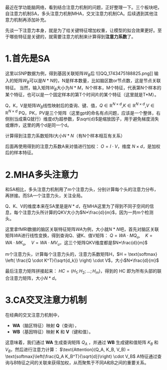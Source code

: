 ​
最近在学功能脑网络，看到结合注意力机制的问题，正好整理一下。三个板块吧，自注意力机制SA，多头注意力机制MHA，交叉注意力机制CA。后续遇到其他注意力机制再添加补充。

先谈一下注意力本身，就是为了给关键特征增加权重，让模型的拟合效果更好。至于哪些特征是关键的，就需要注意力机制来计算得到**注意力系数**了。


# 1.首先是SA
这里以SNP数据为例，得到基因关联矩阵$W_B$后
![[QQ_1743475188825.png]]
输入的矩阵$W_B$可以是$N*N$的，N是样本数量，比如脑区数or节点数，这是节点关联特征。
当然，输入矩阵$W_B$大小为$N*M$，N个样本，M个特征，代表第N个样本的某个特征，也可以是一个固定样本的第T个时间片的某个特征（这里就是T*M）。

Q，K，V是矩阵$W_B$线性映射后的查询、键、值，$Q \in \mathbb{R}^{N \times d}$,$K \in \mathbb{R}^{N \times d}$,$V \in \mathbb{R}^{N \times d}$
PQ，PK，PV是三个矩阵（这里gpt的命名有点问题，应该是一个整体，右侧别当成乘Q就行）维度d为超参数，$\sqrt{d}$是缩放因子，用于避免梯度消失或爆炸，这里的两个d是同一个d。

计算得到注意力系数矩阵$I$大小$N*N$（有N个样本相互有关系）

后面再使用得到的注意力系数A来对值进行加权：
$O = I \cdot V$，维度 $N \times d$，是加权后的样本特征。
# 2.MHA多头注意力
和SA相比，多头注意力机制用了m个注意力头，分别计算每个头的注意力分布，再拼接。而SA一个注意力头，关注全局。

Q、K、V的维度本来在SA里是是$N*d$，在MHA这里为了得到不同子空间的信息，每个注意力头所计算的QKV大小为$N*\frac{d}{m}$，因为一共m个检测头。

这里拿fMRI数据的脑区关联特征矩阵$WA$为例，大小就$N*N$吧，首先对脑区关联矩阵$WA$进行线性变换，得到查询Q、键K、值V矩阵：
$Q = WA \cdot MQ_u, \quad K = WA \cdot MK_u, \quad V = WA \cdot MV_u$，这三个矩阵QKV维度都是$N*\frac{d}{m}$

m个注意力头，计算每个注意力头的，注意力系数矩阵H，$H = \text{softmax} \left( \frac{Q \cdot K^T}{\sqrt{d_k}} \right) \cdot V$，大小$N*\frac{d}{m}$

最后注意力矩阵拼接起来：
$HC = (H_1; H_2; \dots; H_m)$，得到的 HC 即为所有头部的联合注意力矩阵，大小$N*d$。

# 3.CA交叉注意力机制

在经典的交叉注意力机制中，
- **WA**（脑区特征）映射 **Q**（查询），
- **WB**（基因特征）映射 **K** 和 **V**（键和值）。

这意味着，我们通过 **WA** 生成查询矩阵 $Q_A$ ，并通过 **WB** 生成键和值矩阵 $K_B$ 和 $V_B$，然后进行注意力计算：
$\text{Attention}(Q_A, K_B, V_B) = \text{softmax}\left(\frac{Q_A K_B^T}{\sqrt{d}}\right) \cdot V_B$
A特征通过查询与B特征之间的关联来获得加权，从而聚焦于不同A和B之间的重要关系。